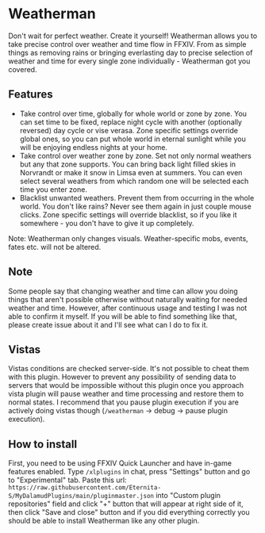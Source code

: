 # Weatherman
Don't wait for perfect weather. Create it yourself!
Weatherman allows you to take precise control over weather and time flow in FFXIV. From as simple things as removing rains or bringing everlasting day to precise selection of weather and time for every single zone individually - Weatherman got you covered.
## Features
* Take control over time, globally for whole world or zone by zone. You can set time to be fixed, replace night cycle with another (optionally reversed) day cycle or vise verasa. Zone specific settings override global ones, so you can put whole world in eternal sunlight while you will be enjoying endless nights at your home.
* Take control over weather zone by zone. Set not only normal weathers but any that zone supports. You can bring back light filled skies in Norvrandt or make it snow in Limsa even at summers. You can even select several weathers from which random one will be selected each time you enter zone.
* Blacklist unwanted weathers. Prevent them from occurring in the whole world. You don't like rains? Never see them again in just couple mouse clicks. Zone specific settings will override blacklist, so if you like it somewhere - you don't have to give it up completely.

Note: Weatherman only changes visuals. Weather-specific mobs, events, fates etc. will not be altered. 
## Note
Some people say that changing weather and time can allow you doing things that aren't possible otherwise without naturally waiting for needed weather and time. However, after continuous usage and testing I was not able to confirm it myself. If you will be able to find something like that, please create issue about it and I'll see what can I do to fix it.
## Vistas
Vistas conditions are checked server-side. It's not possible to cheat them with this plugin. However to prevent any possibility of sending data to servers that would be impossible without this plugin once you approach vista plugin will pause weather and time processing and restore them to normal states. I recommend that you pause plugin execution if you are actively doing vistas though (`/weatherman` -> debug -> pause plugin execution). 
## How to install
First, you need to be using FFXIV Quick Launcher and have in-game features enabled. Type `/xlplugins` in chat, press "Settings" button and go to "Experimental" tab. Paste this url: `https://raw.githubusercontent.com/Eternita-S/MyDalamudPlugins/main/pluginmaster.json` into "Custom plugin repositories" field and click "+" button that will appear at right side of it, then click "Save and close" button and if you did everything correctly you should be able to install Weatherman like any other plugin.
